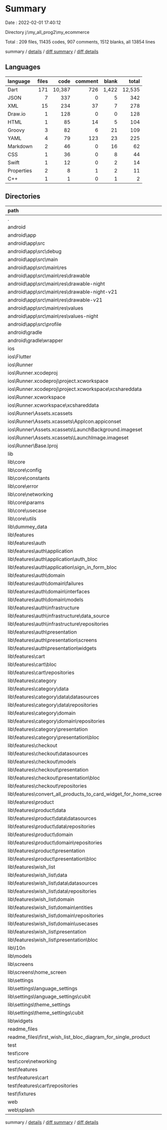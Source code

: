 # Summary

Date : 2022-02-01 17:40:12

Directory j:\my_all_prog2\my_ecommerce

Total : 209 files,  11435 codes, 907 comments, 1512 blanks, all 13854 lines

summary / [details](details.md) / [diff summary](diff.md) / [diff details](diff-details.md)

## Languages
| language | files | code | comment | blank | total |
| :--- | ---: | ---: | ---: | ---: | ---: |
| Dart | 171 | 10,387 | 726 | 1,422 | 12,535 |
| JSON | 7 | 337 | 0 | 5 | 342 |
| XML | 15 | 234 | 37 | 7 | 278 |
| Draw.io | 1 | 128 | 0 | 0 | 128 |
| HTML | 1 | 85 | 14 | 5 | 104 |
| Groovy | 3 | 82 | 6 | 21 | 109 |
| YAML | 4 | 79 | 123 | 23 | 225 |
| Markdown | 2 | 46 | 0 | 16 | 62 |
| CSS | 1 | 36 | 0 | 8 | 44 |
| Swift | 1 | 12 | 0 | 2 | 14 |
| Properties | 2 | 8 | 1 | 2 | 11 |
| C++ | 1 | 1 | 0 | 1 | 2 |

## Directories
| path | files | code | comment | blank | total |
| :--- | ---: | ---: | ---: | ---: | ---: |
| . | 209 | 11,435 | 907 | 1,512 | 13,854 |
| android | 14 | 167 | 42 | 26 | 235 |
| android\app | 10 | 125 | 41 | 15 | 181 |
| android\app\src | 9 | 77 | 35 | 3 | 115 |
| android\app\src\debug | 1 | 4 | 3 | 1 | 8 |
| android\app\src\main | 7 | 69 | 29 | 1 | 99 |
| android\app\src\main\res | 6 | 56 | 18 | 0 | 74 |
| android\app\src\main\res\drawable | 1 | 9 | 0 | 0 | 9 |
| android\app\src\main\res\drawable-night | 1 | 9 | 0 | 0 | 9 |
| android\app\src\main\res\drawable-night-v21 | 1 | 9 | 0 | 0 | 9 |
| android\app\src\main\res\drawable-v21 | 1 | 9 | 0 | 0 | 9 |
| android\app\src\main\res\values | 1 | 10 | 9 | 0 | 19 |
| android\app\src\main\res\values-night | 1 | 10 | 9 | 0 | 19 |
| android\app\src\profile | 1 | 4 | 3 | 1 | 8 |
| android\gradle | 1 | 5 | 1 | 1 | 7 |
| android\gradle\wrapper | 1 | 5 | 1 | 1 | 7 |
| ios | 12 | 403 | 2 | 12 | 417 |
| ios\Flutter | 1 | 26 | 0 | 1 | 27 |
| ios\Runner | 9 | 361 | 2 | 9 | 372 |
| ios\Runner.xcodeproj | 1 | 8 | 0 | 1 | 9 |
| ios\Runner.xcodeproj\project.xcworkspace | 1 | 8 | 0 | 1 | 9 |
| ios\Runner.xcodeproj\project.xcworkspace\xcshareddata | 1 | 8 | 0 | 1 | 9 |
| ios\Runner.xcworkspace | 1 | 8 | 0 | 1 | 9 |
| ios\Runner.xcworkspace\xcshareddata | 1 | 8 | 0 | 1 | 9 |
| ios\Runner\Assets.xcassets | 4 | 233 | 0 | 5 | 238 |
| ios\Runner\Assets.xcassets\AppIcon.appiconset | 1 | 122 | 0 | 1 | 123 |
| ios\Runner\Assets.xcassets\LaunchBackground.imageset | 1 | 52 | 0 | 1 | 53 |
| ios\Runner\Assets.xcassets\LaunchImage.imageset | 2 | 59 | 0 | 3 | 62 |
| ios\Runner\Base.lproj | 2 | 68 | 2 | 1 | 71 |
| lib | 167 | 10,280 | 667 | 1,388 | 12,335 |
| lib\core | 16 | 276 | 29 | 72 | 377 |
| lib\core\config | 3 | 74 | 0 | 11 | 85 |
| lib\core\constants | 2 | 11 | 4 | 7 | 22 |
| lib\core\error | 3 | 54 | 5 | 19 | 78 |
| lib\core\networking | 2 | 51 | 12 | 11 | 74 |
| lib\core\params | 2 | 15 | 0 | 6 | 21 |
| lib\core\usecase | 1 | 6 | 2 | 3 | 11 |
| lib\core\utils | 2 | 60 | 3 | 11 | 74 |
| lib\dummey_data | 2 | 211 | 1 | 5 | 217 |
| lib\features | 90 | 6,916 | 423 | 1,011 | 8,350 |
| lib\features\auth | 45 | 5,368 | 234 | 699 | 6,301 |
| lib\features\auth\application | 8 | 2,387 | 117 | 296 | 2,800 |
| lib\features\auth\application\auth_bloc | 4 | 545 | 53 | 97 | 695 |
| lib\features\auth\application\sign_in_form_bloc | 4 | 1,842 | 64 | 199 | 2,105 |
| lib\features\auth\domain | 16 | 1,934 | 58 | 280 | 2,272 |
| lib\features\auth\domain\failures | 4 | 1,632 | 51 | 218 | 1,901 |
| lib\features\auth\domain\interfaces | 3 | 44 | 0 | 8 | 52 |
| lib\features\auth\domain\models | 9 | 258 | 7 | 54 | 319 |
| lib\features\auth\infrastructure | 3 | 261 | 15 | 30 | 306 |
| lib\features\auth\infrastructure\data_source | 2 | 146 | 8 | 17 | 171 |
| lib\features\auth\infrastructure\repositories | 1 | 115 | 7 | 13 | 135 |
| lib\features\auth\presentation | 16 | 739 | 39 | 87 | 865 |
| lib\features\auth\presentation\screens | 2 | 103 | 14 | 19 | 136 |
| lib\features\auth\presentation\widgets | 14 | 636 | 25 | 68 | 729 |
| lib\features\cart | 5 | 195 | 12 | 45 | 252 |
| lib\features\cart\bloc | 3 | 140 | 7 | 32 | 179 |
| lib\features\cart\repositories | 1 | 47 | 2 | 10 | 59 |
| lib\features\category | 7 | 138 | 20 | 32 | 190 |
| lib\features\category\data | 2 | 47 | 12 | 7 | 66 |
| lib\features\category\data\datasources | 1 | 35 | 12 | 5 | 52 |
| lib\features\category\data\repositories | 1 | 12 | 0 | 2 | 14 |
| lib\features\category\domain | 1 | 5 | 0 | 2 | 7 |
| lib\features\category\domain\repositories | 1 | 5 | 0 | 2 | 7 |
| lib\features\category\presentation | 3 | 72 | 1 | 18 | 91 |
| lib\features\category\presentation\bloc | 3 | 72 | 1 | 18 | 91 |
| lib\features\checkout | 7 | 365 | 62 | 57 | 484 |
| lib\features\checkout\datasources | 1 | 24 | 0 | 5 | 29 |
| lib\features\checkout\models | 1 | 164 | 0 | 20 | 184 |
| lib\features\checkout\presentation | 3 | 147 | 53 | 23 | 223 |
| lib\features\checkout\presentation\bloc | 3 | 147 | 53 | 23 | 223 |
| lib\features\checkout\repositories | 1 | 20 | 0 | 4 | 24 |
| lib\features\convert_all_products_to_card_widget_for_home_screen | 1 | 16 | 8 | 3 | 27 |
| lib\features\product | 7 | 190 | 8 | 39 | 237 |
| lib\features\product\data | 2 | 53 | 0 | 9 | 62 |
| lib\features\product\data\datasources | 1 | 40 | 0 | 6 | 46 |
| lib\features\product\data\repositories | 1 | 13 | 0 | 3 | 16 |
| lib\features\product\domain | 1 | 5 | 0 | 2 | 7 |
| lib\features\product\domain\repositories | 1 | 5 | 0 | 2 | 7 |
| lib\features\product\presentation | 3 | 122 | 3 | 24 | 149 |
| lib\features\product\presentation\bloc | 3 | 122 | 3 | 24 | 149 |
| lib\features\wish_list | 18 | 644 | 79 | 136 | 859 |
| lib\features\wish_list\data | 4 | 295 | 42 | 46 | 383 |
| lib\features\wish_list\data\datasources | 3 | 187 | 4 | 32 | 223 |
| lib\features\wish_list\data\repositories | 1 | 108 | 38 | 14 | 160 |
| lib\features\wish_list\domain | 10 | 164 | 13 | 49 | 226 |
| lib\features\wish_list\domain\entities | 3 | 69 | 10 | 26 | 105 |
| lib\features\wish_list\domain\repositories | 1 | 15 | 0 | 3 | 18 |
| lib\features\wish_list\domain\usecases | 6 | 80 | 3 | 20 | 103 |
| lib\features\wish_list\presentation | 3 | 145 | 13 | 35 | 193 |
| lib\features\wish_list\presentation\bloc | 3 | 145 | 13 | 35 | 193 |
| lib\l10n | 3 | 88 | 0 | 4 | 92 |
| lib\models | 5 | 284 | 33 | 46 | 363 |
| lib\screens | 11 | 770 | 49 | 54 | 873 |
| lib\screens\home_screen | 3 | 167 | 2 | 18 | 187 |
| lib\settings | 8 | 304 | 54 | 46 | 404 |
| lib\settings\language_settings | 3 | 87 | 0 | 13 | 100 |
| lib\settings\language_settings\cubit | 2 | 30 | 0 | 10 | 40 |
| lib\settings\theme_settings | 4 | 167 | 54 | 28 | 249 |
| lib\settings\theme_settings\cubit | 2 | 49 | 15 | 14 | 78 |
| lib\widgets | 30 | 1,323 | 65 | 134 | 1,522 |
| readme_files | 1 | 128 | 0 | 0 | 128 |
| readme_files\first_wish_list_bloc_diagram_for_single_product | 1 | 128 | 0 | 0 | 128 |
| test | 7 | 191 | 59 | 35 | 285 |
| test\core | 2 | 107 | 42 | 18 | 167 |
| test\core\networking | 2 | 107 | 42 | 18 | 167 |
| test\features | 1 | 42 | 10 | 8 | 60 |
| test\features\cart | 1 | 42 | 10 | 8 | 60 |
| test\features\cart\repositories | 1 | 42 | 10 | 8 | 60 |
| test\fixtures | 2 | 35 | 0 | 5 | 40 |
| web | 3 | 144 | 14 | 14 | 172 |
| web\splash | 1 | 36 | 0 | 8 | 44 |

summary / [details](details.md) / [diff summary](diff.md) / [diff details](diff-details.md)